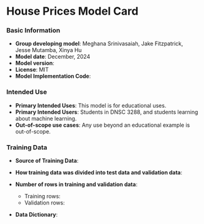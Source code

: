 # House Prices Model Card

### Basic Information

* **Group developing model**: Meghana Srinivasaiah, Jake Fitzpatrick, Jesse Mutamba, Xinya Hu
* **Model date**: December, 2024
* **Model version**:
* **License**: MIT
* **Model Implementation Code**:

### Intended Use
* **Primary Intended Uses**: This model is for educational uses.
* **Primary Intended Users**: Students in DNSC 3288, and students learning about machine learning.
* **Out-of-scope use cases**: Any use beyond an educational example is out-of-scope.

### Training Data

* **Source of Training Data**:
* **How training data was divided into test data and validation data**:
* **Number of rows in training and validation data**:
  * Training rows:
  * Validation rows:

* **Data Dictionary**:
  
